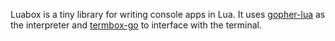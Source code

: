 Luabox is a tiny library for writing console apps in Lua. It uses [gopher-lua](https://github.com/yuin/gopher-lua) as the interpreter and [termbox-go](https://github.com/nsf/termbox-go) to interface with the terminal.
